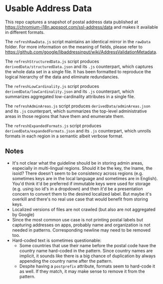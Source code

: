 # Usable Address Data
This repo captures a snapshot of postal address data published at https://chromium-i18n.appspot.com/ssl-address/data and makes it available in different formats.

The `refreshRawData.js` script maintains an identical mirror in the `rawData` folder. For more information on the meaning of fields, please refer to https://github.com/google/libaddressinput/wiki/AddressValidationMetadata.

The `refreshStructuredData.js` script produces `derivedData/structuredData.json` and its `.js` counterpart, which captures the whole data set in a single file. It has been formatted to reproduce the logical hierarchy of the data and eliminate redundancies.

The `refreshLowCardinality.js` script produces `derivedData/lowCardinality.json` and its `.js` counterpart, which summarizes aggregated low-cardinality attributes in a single file.

The `refreshAdminAreas.js` script produces `derivedData/adminAreas.json` and its `.js` counterpart, which summarizes the top-level administrative areas in those regions that have them and enumerate them.

The `refreshExpandedFormats.js` script produces `derivedData/expandedFormats.json` and its `.js` counterpart, which unrolls formats in each region in a semantic albeit verbose format.

## Notes
* It's not clear what the guideline should be in storing admin areas, especially in multi-lingual regions. Should it be the key, the lname, the isoid? There doesn't seem to be consistency across regions (e.g. sometimes keys are in the local language and sometimes are in English). You'd think it'd be preferred if immutable keys were used for storage (e.g. using iso id's in a dropdown) and then it'd be a presentation concern to convert them to the desired localized label. But maybe it's overkill and there's no real use case that would benefit from storing keys.
* Localized versions of files are not crawled (but also are not aggregated by Google)
* Since the most common use case is not printing postal labels but capturing addresses on apps, probably name and organization is not needed in patterns. Corresponding newline may need to be removed too.
* Hard-coded text is sometimes questionable:
  * Some countries that use their name before the postal code have the country name hard-coded in the pattern. Since country names are implicit, it sounds like there is a big chance of duplication by always appending the country name after the pattern.
  * Despite having a `postprefix` attribute, formats seem to hard-code it as well. If they match, it may make sense to remove it from the pattern.